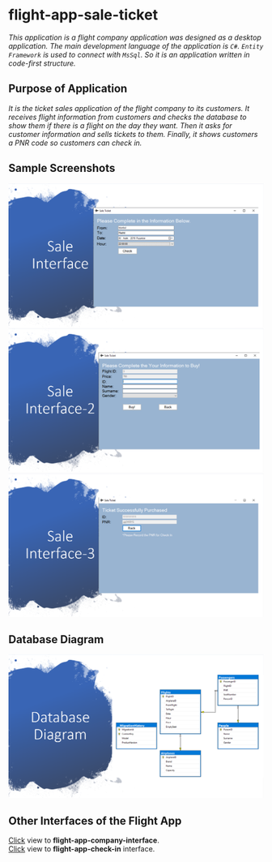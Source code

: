 # flight-app-sale-ticket
*This application is a flight company application was designed as a desktop application. The main development language of the application is `C#`. `Entity Framework` is used to connect with `MsSql`. So it is an application written in code-first structure.*

## Purpose of Application
*It is the ticket sales application of the flight company to its customers. It receives flight information from customers and checks the database to show them if there is a flight on the day they want. Then it asks for customer information and sells tickets to them. Finally, it shows customers a PNR code so customers can check in.*

## Sample Screenshots
![sale-ticket-1](https://github.com/eroldmrclk/flight-app-sale-ticket/blob/master/images/sale-ticket-1.png)
![sale-ticket-2](https://github.com/eroldmrclk/flight-app-sale-ticket/blob/master/images/sale-ticket-2.png)
![sale-ticket-3](https://github.com/eroldmrclk/flight-app-sale-ticket/blob/master/images/sale-ticket-3.png)

## Database Diagram
![database-diagram](https://github.com/eroldmrclk/flight-app-company-interface/blob/master/images/database-diagram.png)

## Other Interfaces of the Flight App
[Click](https://github.com/eroldmrclk/flight-app-company-interface) view to **flight-app-company-interface**. <br>
[Click](https://github.com/eroldmrclk/flight-app-check-in) view to **flight-app-check-in** interface.
